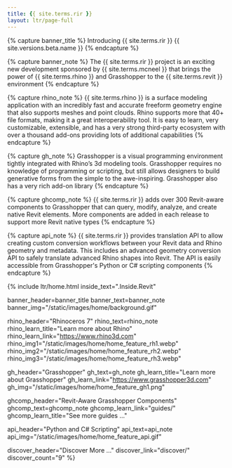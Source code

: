 ```yaml
---
title: {{ site.terms.rir }}
layout: ltr/page-full
---
```


{% capture banner_title %}
Introducing {{ site.terms.rir }} {{ site.versions.beta.name }}
{% endcapture %}

{% capture banner_note %}
The {{ site.terms.rir }} project is an exciting new development sponsored by {{ site.terms.mcneel }} that brings the power of {{ site.terms.rhino }} and Grasshopper to the {{ site.terms.revit }} environment
{% endcapture %}

{% capture rhino_note %}
{{ site.terms.rhino }} is a surface modeling application with an incredibly fast and accurate freeform geometry engine that also supports meshes and point clouds. Rhino supports more that 40+ file formats, making it a great interoperability tool. It is easy to learn, very customizable, extensible, and has a very strong third-party ecosystem with over a thousand add-ons providing lots of additional capabilities
{% endcapture %}

{% capture gh_note %}
Grasshopper is a visual programming environment tightly integrated with Rhino’s 3d modeling tools. Grasshopper requires no knowledge of programming or scripting, but still allows designers to build generative forms from the simple to the awe-inspiring. Grasshopper also has a very rich add-on library
{% endcapture %}

{% capture ghcomp_note %}
{{ site.terms.rir }} adds over 300 Revit-aware components to Grasshopper that can query, modify, analyze, and create native Revit elements. More components are added in each release to support more Revit native types
{% endcapture %}

{% capture api_note %}
{{ site.terms.rir }} provides translation API to allow creating custom conversion workflows between your Revit data and Rhino geometry and metadata. This includes an advanced geometry conversion API to safely translate advanced Rhino shapes into Revit. The API is easily accessible from Grasshopper's Python or C# scripting components
{% endcapture %}

{% include ltr/home.html 
   inside_text=".Inside.Revit"
   
   banner_header=banner_title
   banner_text=banner_note
   banner_img="/static/images/home/background.gif"
   
   rhino_header="Rhinoceros 7"
   rhino_text=rhino_note
   rhino_learn_title="Learn more about Rhino"
   rhino_learn_link="https://www.rhino3d.com"
   rhino_img1="/static/images/home/home_feature_rh1.webp"
   rhino_img2="/static/images/home/home_feature_rh2.webp"
   rhino_img3="/static/images/home/home_feature_rh3.webp"
   
   gh_header="Grasshopper"
   gh_text=gh_note
   gh_learn_title="Learn more about Grasshopper"
   gh_learn_link="https://www.grasshopper3d.com"
   gh_img="/static/images/home/home_feature_gh1.png"
   
   ghcomp_header="Revit-Aware Grasshopper Components"
   ghcomp_text=ghcomp_note
   ghcomp_learn_link="guides/"
   ghcomp_learn_title="See more guides ..."
   
   api_header="Python and C# Scripting"
   api_text=api_note
   api_img="/static/images/home/home_feature_api.gif"
   
   discover_header="Discover More ..."
   discover_link="discover/"
   discover_count="9" %}
